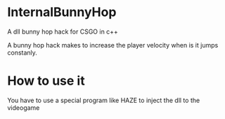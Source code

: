 # InternalBunnyHop

A dll bunny hop hack for CSGO in c++ 

A bunny hop hack makes to increase the player velocity when is it jumps constanly. 


# How to use it
You have to use a special program like HAZE to inject the dll to the videogame
